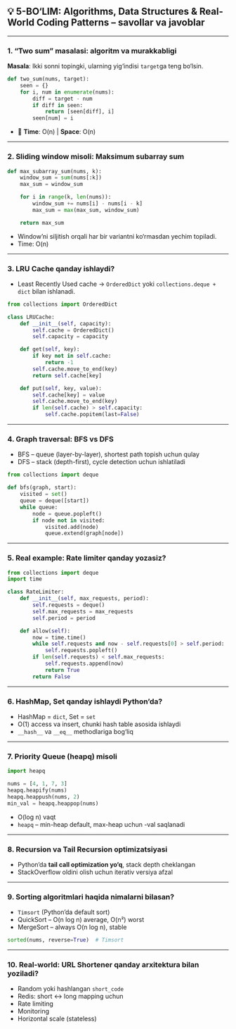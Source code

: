 

## 💡 5-BO‘LIM: Algorithms, Data Structures & Real-World Coding Patterns – savollar va javoblar

---

### **1. “Two sum” masalasi: algoritm va murakkabligi**

**Masala**: Ikki sonni topingki, ularning yig‘indisi `target`ga teng bo‘lsin.

```python
def two_sum(nums, target):
    seen = {}
    for i, num in enumerate(nums):
        diff = target - num
        if diff in seen:
            return [seen[diff], i]
        seen[num] = i
```

* 🧠 **Time**: O(n) | **Space**: O(n)

---

### **2. Sliding window misoli: Maksimum subarray sum**

```python
def max_subarray_sum(nums, k):
    window_sum = sum(nums[:k])
    max_sum = window_sum

    for i in range(k, len(nums)):
        window_sum += nums[i] - nums[i - k]
        max_sum = max(max_sum, window_sum)

    return max_sum
```

* Window’ni siljitish orqali har bir variantni ko‘rmasdan yechim topiladi.
* Time: O(n)

---

### **3. LRU Cache qanday ishlaydi?**

* Least Recently Used cache → `OrderedDict` yoki `collections.deque + dict` bilan ishlanadi.

```python
from collections import OrderedDict

class LRUCache:
    def __init__(self, capacity):
        self.cache = OrderedDict()
        self.capacity = capacity

    def get(self, key):
        if key not in self.cache:
            return -1
        self.cache.move_to_end(key)
        return self.cache[key]

    def put(self, key, value):
        self.cache[key] = value
        self.cache.move_to_end(key)
        if len(self.cache) > self.capacity:
            self.cache.popitem(last=False)
```

---

### **4. Graph traversal: BFS vs DFS**

* BFS – queue (layer-by-layer), shortest path topish uchun qulay
* DFS – stack (depth-first), cycle detection uchun ishlatiladi

```python
from collections import deque

def bfs(graph, start):
    visited = set()
    queue = deque([start])
    while queue:
        node = queue.popleft()
        if node not in visited:
            visited.add(node)
            queue.extend(graph[node])
```

---

### **5. Real example: Rate limiter qanday yozasiz?**

```python
from collections import deque
import time

class RateLimiter:
    def __init__(self, max_requests, period):
        self.requests = deque()
        self.max_requests = max_requests
        self.period = period

    def allow(self):
        now = time.time()
        while self.requests and now - self.requests[0] > self.period:
            self.requests.popleft()
        if len(self.requests) < self.max_requests:
            self.requests.append(now)
            return True
        return False
```

---

### **6. HashMap, Set qanday ishlaydi Python’da?**

* HashMap = `dict`, Set = `set`
* O(1) access va insert, chunki hash table asosida ishlaydi
* `__hash__` va `__eq__` methodlariga bog‘liq

---

### **7. Priority Queue (heapq) misoli**

```python
import heapq

nums = [4, 1, 7, 3]
heapq.heapify(nums)
heapq.heappush(nums, 2)
min_val = heapq.heappop(nums)
```

* O(log n) vaqt
* `heapq` – min-heap default, max-heap uchun -val saqlanadi

---

### **8. Recursion va Tail Recursion optimizatsiyasi**

* Python’da **tail call optimization yo‘q**, stack depth cheklangan
* StackOverflow oldini olish uchun iterativ versiya afzal

---

### **9. Sorting algoritmlari haqida nimalarni bilasan?**

* `Timsort` (Python’da default sort)
* QuickSort – O(n log n) average, O(n²) worst
* MergeSort – always O(n log n), stable

```python
sorted(nums, reverse=True)  # Timsort
```

---

### **10. Real-world: URL Shortener qanday arxitektura bilan yoziladi?**

* Random yoki hashlangan `short_code`
* Redis: short ↔ long mapping uchun
* Rate limiting
* Monitoring
* Horizontal scale (stateless)

